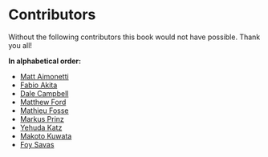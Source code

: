 # Contributors

Without the following contributors this book would not have possible. Thank you all!

**In alphabetical order:**

* [Matt Aimonetti](http://merbist.com)
* [Fabio Akita](http://akitaonrails.com)
* [Dale Campbell](http://corrupt.save-state.net/)
* [Matthew Ford](http://github.com/deimos1986)
* [Mathieu Fosse](http://blog.kawooa.org)
* [Markus Prinz](http://blog.nuclearsquid.com/)
* [Yehuda Katz](http://yehudakatz.com)
* [Makoto Kuwata](http://www.kuwata-lab.com/)
* [Foy Savas](http://foysavas.com/)